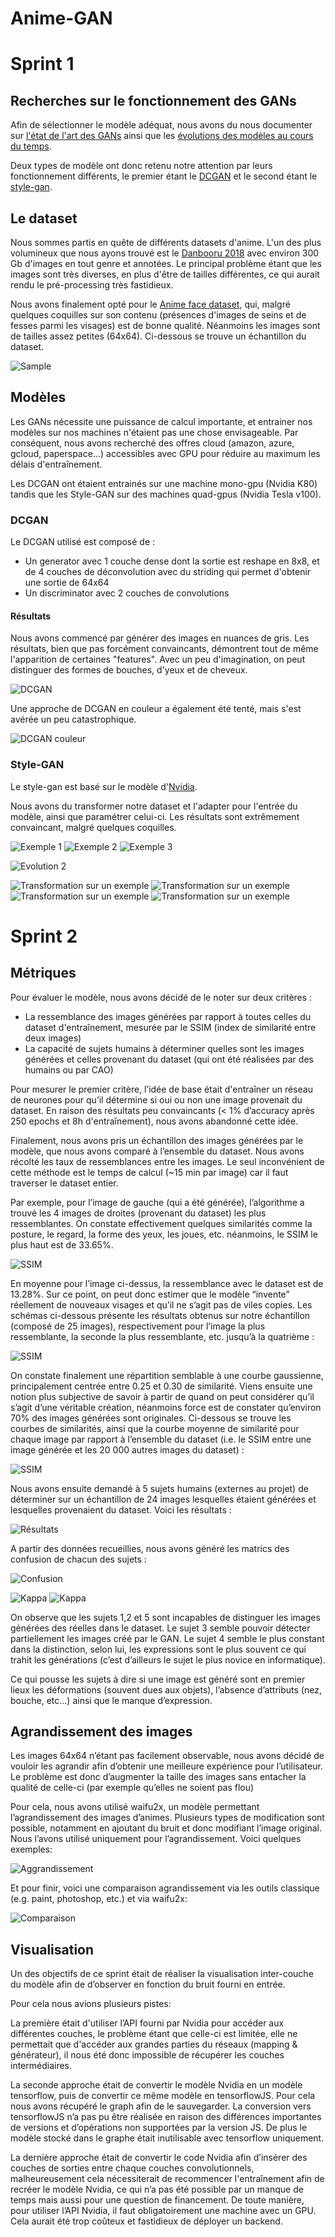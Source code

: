 # Anime-GAN

# Sprint 1

## Recherches sur le fonctionnement des GANs

Afin de sélectionner le modèle adéquat, nous avons du nous documenter sur [l'état de l'art des GANs](https://towardsdatascience.com/must-read-papers-on-gans-b665bbae3317) ainsi que les [évolutions des modèles au cours du temps](https://towardsdatascience.com/explained-a-style-based-generator-architecture-for-gans-generating-and-tuning-realistic-6cb2be0f431).

Deux types de modèle ont donc retenu notre attention par leurs fonctionnement différents, le premier étant le [DCGAN](https://arxiv.org/pdf/1511.06434) et le second étant le [style-gan](https://arxiv.org/pdf/1812.04948).

## Le dataset

Nous sommes partis en quête de différents datasets d'anime. 
L'un des plus volumineux que nous ayons trouvé est le [Danbooru 2018](https://www.gwern.net/Danbooru2018) avec environ 300 Gb d'images en tout genre et annotées. Le principal problème étant que les images sont très diverses, en plus d'être de tailles différentes, ce qui aurait rendu le pré-processing très fastidieux.

Nous avons finalement opté pour le [Anime face dataset](https://github.com/Mckinsey666/Anime-Face-Dataset), qui, malgré quelques coquilles sur son contenu (présences d'images de seins et de fesses parmi les visages) est de bonne qualité. Néanmoins les images sont de tailles assez petites (64x64). Ci-dessous se trouve un échantillon du dataset.

![Sample](examples/sample1.png?raw=true)

## Modèles

Les GANs nécessite une puissance de calcul importante, et entrainer nos modèles sur nos machines n'étaient pas une chose envisageable. Par conséquent, nous avons recherché des offres cloud (amazon, azure, gcloud, paperspace...) accessibles avec GPU pour réduire au maximum les délais d'entraînement. 

Les DCGAN ont étaient entrainés sur une machine mono-gpu (Nvidia K80) tandis que les Style-GAN sur des machines quad-gpus (Nvidia Tesla v100).

### DCGAN

Le DCGAN utilisé est composé de :
* Un generator avec 1 couche dense dont la sortie est reshape en 8x8, et de 4 couches de déconvolution avec du striding qui permet d'obtenir une sortie de 64x64
* Un discriminator avec 2 couches de convolutions

#### Résultats

Nous avons commencé par générer des images en nuances de gris.
Les résultats, bien que pas forcément convaincants, démontrent tout de même l'apparition de certaines "features".
Avec un peu d'imagination, on peut distinguer des formes de bouches, d'yeux et de cheveux.

![DCGAN](examples/ezgif-2-1f5a7f08edc8.gif?raw=true)

Une approche de DCGAN en couleur a également été tenté, mais s'est avérée un peu catastrophique.

![DCGAN couleur](tests/dcgan/gpu_color/0023.png?raw=true)

### Style-GAN

Le style-gan est basé sur le modèle d'[Nvidia](https://github.com/NVlabs/stylegan).

Nous avons du transformer notre dataset et l'adapter pour l'entrée du modèle, ainsi que paramétrer celui-ci.
Les résultats sont extrêmement convaincant, malgré quelques coquilles.

![Exemple 1](models/style-gan/results/multi-uncurated/multi-uncurated-anime-0.png)
![Exemple 2](models/style-gan/results/multi-uncurated/multi-uncurated-anime-1.png)
![Exemple 3](models/style-gan/results/multi-uncurated/multi-uncurated-anime-3.png)

![Evolution 2](examples/ezgif-2-552f97d77f36.gif?raw=true)

![Transformation sur un exemple](examples/ezgif-2-fc36ff1bc4ae.gif?raw=true)
![Transformation sur un exemple](examples/ezgif-2-86a338d15214.gif?raw=true)
![Transformation sur un exemple](examples/ezgif-2-c0096a70af7d.gif?raw=true)
![Transformation sur un exemple](examples/ezgif-2-38b470117bbe.gif?raw=true)

# Sprint 2

## Métriques

Pour évaluer le modèle, nous avons décidé de le noter sur deux critères : 
* La ressemblance des images générées par rapport à toutes celles du dataset d'entraînement, mesurée par le SSIM (index de similarité entre deux images)
* La capacité de sujets humains à déterminer quelles sont les images générées et celles provenant du dataset (qui ont été réalisées par des humains ou par CAO)   

Pour mesurer le premier critère, l’idée de base était d'entraîner un réseau de neurones pour qu’il détermine si oui ou non une image provenait du dataset. En raison des résultats peu convaincants (< 1% d’accuracy après 250 epochs et 8h d'entraînement), nous avons abandonné cette idée.

Finalement, nous avons pris un échantillon des images générées par le modèle, que nous avons comparé à l’ensemble du dataset.  Nous avons récolté les taux de ressemblances entre les images. Le seul inconvénient de cette méthode est le temps de calcul (~15 min par image) car il faut traverser le dataset entier.

Par exemple, pour l’image de gauche (qui a été générée), l’algorithme a trouvé les 4 images de droites (provenant du dataset) les plus ressemblantes. On constate effectivement quelques similarités comme la posture, le regard, la forme des yeux, les joues, etc. néanmoins, le SSIM le plus haut est de 33.65%.

![SSIM](examples/ssim.png)

En moyenne pour l’image ci-dessus, la ressemblance avec le dataset est de 13.28%. Sur ce point, on peut donc estimer que le modèle “invente” réellement de nouveaux visages et qu’il ne s’agit pas de viles copies.
Les schémas ci-dessous présente les résultats obtenus sur notre échantillon (composé de 25 images), respectivement pour l’image la plus ressemblante, la seconde la plus ressemblante, etc. jusqu’à la quatrième :

![SSIM](examples/ssim2.png)

On constate finalement une répartition semblable à une courbe gaussienne, principalement centrée entre 0.25 et 0.30 de similarité. Viens ensuite une notion plus subjective de savoir à partir de quand on peut considérer qu’il s’agit d’une véritable création, néanmoins force est de constater qu’environ 70% des images générées sont originales.
Ci-dessous se trouve les courbes de similarités, ainsi que la courbe moyenne de similarité pour chaque image par rapport à l’ensemble du dataset (i.e. le SSIM entre une image générée et les 20 000 autres images du dataset) :

![SSIM](examples/ssim3.png)

Nous avons ensuite demandé à 5 sujets humains (externes au projet) de déterminer sur un échantillon de 24 images lesquelles étaient générées et lesquelles provenaient du dataset.
Voici les résultats :

![Résultats](examples/results.png)

A partir des données recueillies, nous avons généré les matrics des confusion de chacun des sujets :

![Confusion](examples/confusion.png)

![Kappa](examples/kappa.png)
![Kappa](examples/kappa2.png)

On observe que les sujets 1,2 et 5 sont incapables de distinguer les images générées des réelles dans le dataset. Le sujet 3 semble pouvoir détecter partiellement les images créé par le GAN. Le sujet 4 semble le plus constant dans la distinction, selon lui, les expressions sont le plus souvent ce qui trahit les générations (c’est d’ailleurs le sujet le plus novice en informatique).

Ce qui pousse les sujets à dire si une image est généré sont en premier lieux les déformations (souvent dues aux objets), l’absence d’attributs (nez, bouche, etc...) ainsi que le manque d’expression.

## Agrandissement des images
Les images 64x64 n’étant pas facilement observable, nous avons décidé de vouloir les agrandir afin d’obtenir une meilleure expérience pour l’utilisateur. Le problème est donc d’augmenter la taille des images sans entacher la qualité de celle-ci (par exemple qu’elles ne soient pas flou)

Pour cela, nous avons utilisé waifu2x, un modèle permettant l’agrandissement des images d’animes. Plusieurs types de modification sont possible, notamment en ajoutant du bruit et donc modifiant l’image original. Nous l’avons utilisé uniquement pour l’agrandissement.
Voici quelques exemples:

![Aggrandissement](examples/2x.png)

Et pour finir, voici une comparaison agrandissement via les outils classique (e.g. paint, photoshop, etc.) et via waifu2x:

![Comparaison](examples/compare.png)

## Visualisation
Un des objectifs de ce sprint était de réaliser la visualisation inter-couche du modèle afin de d’observer en fonction du bruit fourni en entrée.

Pour cela nous avions plusieurs pistes:

La première était d'utiliser l’API fourni par Nvidia pour accéder aux différentes couches, le problème étant que celle-ci est limitée, elle ne permettait que d'accéder aux grandes parties du réseaux (mapping & générateur), il nous été donc impossible de récupérer les couches intermédiaires. 

La seconde approche était de convertir le modèle Nvidia en un modèle tensorflow, puis de convertir ce même modèle en tensorflowJS. Pour cela nous avons récupéré le graph afin de le sauvegarder. La conversion vers tensorflowJS n’a pas pu être réalisée en raison des différences importantes de versions et d’opérations non supportées par la version JS. De plus le modèle stocké dans le graphe était inutilisable avec tensorflow uniquement.

La dernière approche était de convertir le code Nvidia afin d’insérer des couches de sorties entre chaque couches convolutionnels, malheureusement cela nécessiterait de recommencer l'entraînement afin de recréer le modèle Nvidia, ce qui n’a pas été possible par un manque de temps mais aussi pour une question de financement.
De toute manière, pour utiliser l’API Nvidia, il faut obligatoirement une machine avec un GPU. Cela aurait été trop coûteux et fastidieux de déployer un backend.

